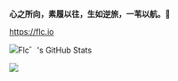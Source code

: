 **心之所向，素履以往，生如逆旅，一苇以航。🌈**

https://flc.io
  
![Flc゛'s GitHub Stats](https://github-readme-stats.vercel.app/api?username=flc1125&show_icons=true&include_all_commits=true&theme=prussian&hide_border=true&show_icons=true)  

![](http://github-profile-summary-cards.vercel.app/api/cards/most-commit-language?username=flc1125&theme=prussian)
